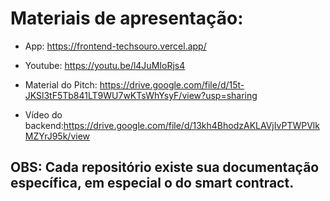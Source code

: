 # Materiais de apresentação:

- App: https://frontend-techsouro.vercel.app/

- Youtube: https://youtu.be/l4JuMIoRjs4

- Material do Pitch: https://drive.google.com/file/d/15t-JKSl3tF5Tb841LT9WU7wKTsWhYsyF/view?usp=sharing 

- Vídeo do backend:https://drive.google.com/file/d/13kh4BhodzAKLAVjIvPTWPVlkMZYrJ95k/view


## OBS: Cada repositório existe sua documentação específica, em especial o do smart contract.
